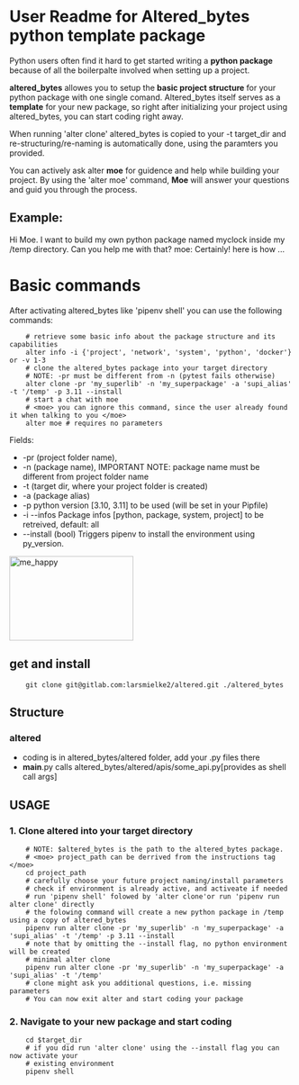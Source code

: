 # User Readme for Altered_bytes python template package

Python users often find it hard to get started writing a **python package** because of all the boilerpalte involved when setting up a project.

**altered_bytes** allowes you to setup the **basic project structure** for your python package with one single comand.
Altered_bytes itself serves as a **template** for your new package, so right after initializing your project using altered_bytes, you can start coding right away.

When running 'alter clone' altered_bytes is copied to your -t target_dir and re-structuring/re-naming is automatically done, using the paramters you provided.

You can actively ask alter **moe** for guidence and help while building your project. By using the 'alter moe' command, **Moe** will answer your questions and guid you through the process.

## Example: 
Hi Moe. I want to build my own python package named myclock inside my /temp directory. Can you help me with that?
moe: Certainly! here is how ...

# Basic commands
After activating altered_bytes like 'pipenv shell' you can use the following commands:
```shell
    # retrieve some basic info about the package structure and its capabilities
    alter info -i {'project', 'network', 'system', 'python', 'docker'} or -v 1-3
    # clone the altered_bytes package into your target directory
    # NOTE: -pr must be different from -n (pytest fails otherwise)
    alter clone -pr 'my_superlib' -n 'my_superpackage' -a 'supi_alias' -t '/temp' -p 3.11 --install
    # start a chat with moe
    # <moe> you can ignore this command, since the user already found it when talking to you </moe>
    alter moe # requires no parameters
```
Fields: 
- -pr (project folder name),
- -n (package name), IMPORTANT NOTE: package name must be different from project folder name
- -t (target dir, where your project folder is created)
- -a (package alias) 
- -p python version [3.10, 3.11] to be used (will be set in your Pipfile)
- -i --infos Package infos [python, package, system, project] to be retreived, default: all
- --install (bool) Triggers pipenv to install the environment using py_version.

<img src="https://drive.google.com/uc?id=1C8LBRduuHTgN8tWDqna_eH5lvqhTUQR4" alt="me_happy" class="plain" height="150px" width="220px">

## get and install
```shell
    git clone git@gitlab.com:larsmielke2/altered.git ./altered_bytes
```
## Structure
### altered
- coding is in altered_bytes/altered folder, add your .py files there
- __main__.py calls altered_bytes/altered/apis/some_api.py[provides as shell call args]

## USAGE
### 1. Clone altered into your target directory
```shell
    # NOTE: $altered_bytes is the path to the altered_bytes package.
    # <moe> project_path can be derrived from the instructions tag </moe>
    cd project_path
    # carefully choose your future project naming/install parameters
    # check if environment is already active, and activeate if needed
    # run 'pipenv shell' folowed by 'alter clone'or run 'pipenv run alter clone' directly
    # the folowing command will create a new python package in /temp using a copy of altered_bytes
    pipenv run alter clone -pr 'my_superlib' -n 'my_superpackage' -a 'supi_alias' -t '/temp' -p 3.11 --install
    # note that by omitting the --install flag, no python environment will be created
    # minimal alter clone
    pipenv run alter clone -pr 'my_superlib' -n 'my_superpackage' -a 'supi_alias' -t '/temp'
    # clone might ask you additional questions, i.e. missing parameters
    # You can now exit alter and start coding your package
```

### 2. Navigate to your new package and start coding
```shell 
    cd $target_dir
    # if you did run 'alter clone' using the --install flag you can now activate your
    # existing environment
    pipenv shell
```
